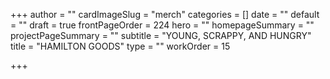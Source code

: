 +++
author = ""
cardImageSlug = "merch"
categories = []
date = ""
default = ""
draft = true
frontPageOrder = 224
hero = ""
homepageSummary = ""
projectPageSummary = ""
subtitle = "YOUNG, SCRAPPY, AND HUNGRY"
title = "HAMILTON GOODS"
type = ""
workOrder = 15

+++
